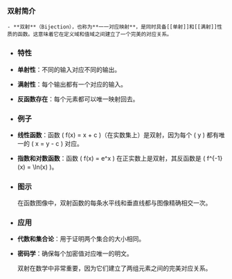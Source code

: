 ### 双射简介
	- **双射**（Bijection），也称为**一一对应映射**，是同时具备[[单射]]和[[满射]]性质的函数。这意味着它在定义域和值域之间建立了一个完美的对应关系。
- ### 特性
- **单射性**：不同的输入对应不同的输出。
- **满射性**：每个输出都有一个对应的输入。
- **反函数存在**：每个元素都可以唯一映射回去。
- ### 例子
- **线性函数**：函数 \( f(x) = x + c \)（在实数集上）是双射，因为每个 \( y \) 都有唯一的 \( x = y - c \) 对应。
- **指数和对数函数**：函数 \( f(x) = e^x \) 在正实数上是双射，其反函数是 \( f^{-1}(x) = \ln(x) \)。
- ### 图示
  
  在函数图像中，双射函数的每条水平线和垂直线都与图像精确相交一次。
- ### 应用
- **代数和集合论**：用于证明两个集合的大小相同。
- **密码学**：确保每个加密值对应唯一的明文。
  
  双射在数学中非常重要，因为它们建立了两组元素之间的完美对应关系。